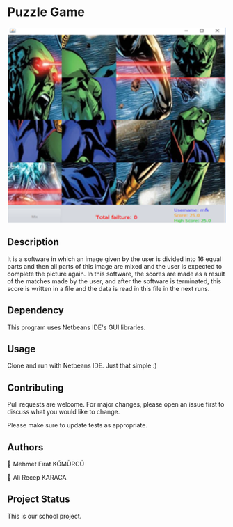 # Puzzle Game

<p align="center">
<img src="git_images/img4.png" width="500">
</p>

## Description
It is a software in which an image given by the user is divided into 16 equal parts and then all parts of this image are mixed and the user is expected to complete the picture again. In this software, the scores are made as a result of the matches made by the user, and after the software is terminated, this score is written in a file and the data is read in this file in the next runs.

## Dependency

This program uses Netbeans IDE's GUI libraries.

## Usage

Clone and run with Netbeans IDE. Just that simple :)

## Contributing
Pull requests are welcome. For major changes, please open an issue first to discuss what you would like to change.

Please make sure to update tests as appropriate.

## Authors
:bust_in_silhouette: Mehmet Fırat KÖMÜRCÜ

:bust_in_silhouette: Ali Recep KARACA

## Project Status

This is our school project.